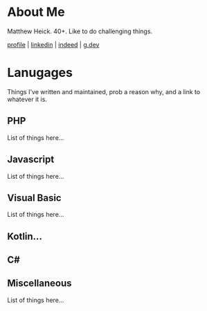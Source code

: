 # About Me
Matthew Heick. 40+. Like to do challenging things.

[profile](https://github.com/mjheick) | [linkedin](https://www.linkedin.com/in/matthew-heick-048785123/) | [indeed](https://profile.indeed.com/p/matthewh-gbbmwkm) | [g.dev](https://g.dev/mjheick)

# Lanugages
Things I've written and maintained, prob a reason why, and a link to whatever it is.

## PHP
List of things here...

## Javascript
List of things here...

## Visual Basic
List of things here...

## Kotlin...

## C#

## Miscellaneous
List of things here...
